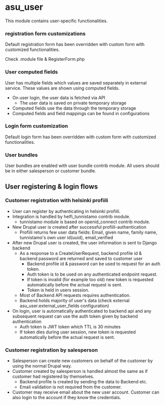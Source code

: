 # asu_user

This module contains user-specific functionalities.

### registration form customizations

Default registration form has been overridden with custom form
with customized functionalities.

Check .module file & RegisterForm.php

### User computed fields

User has multiple fields which values are saved separately in external service.
These values are shown using computed fields.

- On user login, the user data is fetched via API
  - The user data is saved on private temporary storage
- Computed fields use the data through the temporary storage
- Computed fields and field mappings can be found in configurations

### Login form customization

Default login form has been overridden with custom form with customized functionalities.

### User bundles

User bundles are enabled with user bundle contrib module. All users should be in either salesperson or customer bundle.

## User registering & login flows

### Customer registration with helsinki profiili

- User can register by authenticating in helsinki profiili.
- Integration is handled by helfi_tunnistamo contrib module.
  - tunnistamo module is based on openid_connect contrib module.
- New Drupal user is created after successful profiili-authentication
  - Profiili returns few user data fields: Email, given name, family name, tunnistamo's own user id(uuid), email_verified
- After new Drupal user is created, the user information is sent to Django backend
  - As a response to a CreateUserRequest, backend profile id & backend password are returned and saved to customer user
    - Backend profile id & password can be used to request for an auth token.
    - Auth token is to be used on any authenticated endpoint request.
    - If token is invalid (for example too old) new token is requested automatically before the actual request is sent.
    - Token is held in users session.
  - Most of Backend API requests requires authentication.
  - Backend holds majority of user's data (check external asu_user.external_user_fields configuration)
- On login, user is automatically authenticated to backend api and any subsequent request can use the auth token given by backend authentication
  - Auth token is JWT token which TTL is 30 minutes
  - If token dies during user session, new token is requested automatically before the actual request is sent.

### Customer registration by salesperson

- Salesperson can create new customers on behalf of the customer by using the normal Drupal way.
- Customer created by salesperson is handled almost the same as if customer had registered by themselves.
  - Backend profile is created by sending the data to Backend etc.
  - Email validation is not required from the customer.
- Customer may receive email about the new user account. Customer can also login to the account if they know the credentials.


